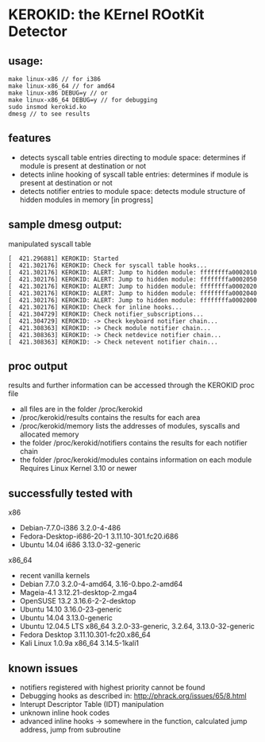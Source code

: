 KEROKID: the KErnel ROotKit Detector                                      
==============

usage:
----------------------
```
make linux-x86 // for i386
make linux-x86_64 // for amd64
make linux-x86 DEBUG=y // or
make linux-x86_64 DEBUG=y // for debugging
sudo insmod kerokid.ko
dmesg // to see results
```
features
----------------------
- detects syscall table entries directing to module space: determines if module is present at destination or not
- detects inline hooking of syscall table entries: determines if module is present at destination or not
- detects notifier entries to module space: detects module structure of hidden modules in memory [in progress]

sample dmesg output:
----------------------
manipulated syscall table
```
[  421.296881] KEROKID: Started
[  421.302176] KEROKID: Check for syscall table hooks...
[  421.302176] KEROKID: ALERT: Jump to hidden module: ffffffffa0002010 
[  421.302176] KEROKID: ALERT: Jump to hidden module: ffffffffa0002050 
[  421.302176] KEROKID: ALERT: Jump to hidden module: ffffffffa0002020 
[  421.302176] KEROKID: ALERT: Jump to hidden module: ffffffffa0002040 
[  421.302176] KEROKID: ALERT: Jump to hidden module: ffffffffa0002000 
[  421.302176] KEROKID: Check for inline hooks...
[  421.304729] KEROKID: Check notifier_subscriptions...
[  421.304729] KEROKID: -> Check keyboard notifier chain... 
[  421.308363] KEROKID: -> Check module notifier chain... 
[  421.308363] KEROKID: -> Check netdevice notifier chain... 
[  421.308363] KEROKID: -> Check netevent notifier chain... 
```

proc output
----------------------
results and further information can be accessed through the KEROKID proc file
- all files are in the folder /proc/kerokid
- /proc/kerokid/results contains the results for each area
- /proc/kerokid/memory lists the addresses of modules, syscalls and allocated memory
- the folder /proc/kerokid/notifiers contains the results for each notifier chain
- the folder /proc/kerokid/modules contains information on each module
Requires Linux Kernel 3.10 or newer

successfully tested with
----------------------
x86
- Debian-7.7.0-i386 3.2.0-4-486
- Fedora-Desktop-i686-20-1 3.11.10-301.fc20.i686
- Ubuntu 14.04 i686 3.13.0-32-generic

x86_64
- recent vanilla kernels
- Debian 7.7.0 3.2.0-4-amd64, 3.16-0.bpo.2-amd64
- Mageia-4.1 3.12.21-desktop-2.mga4
- OpenSUSE 13.2 3.16.6-2-2-desktop
- Ubuntu 14.10 3.16.0-23-generic
- Ubuntu 14.04 3.13.0-generic
- Ubuntu 12.04.5 LTS x86_64 3.2.0-33-generic, 3.2.64, 3.13.0-32-generic
- Fedora Desktop 3.11.10.301-fc20.x86_64
- Kali Linux 1.0.9a x86_64 3.14.5-1kali1

known issues
----------------------
- notifiers registered with highest priority cannot be found
- Debugging hooks as described in: http://phrack.org/issues/65/8.html
- Interupt Descriptor Table (IDT) manipulation
- unknown inline hook codes
- advanced inline hooks -> somewhere in the function, calculated jump address, jump from subroutine
